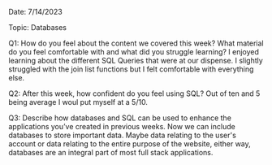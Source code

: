 Date: 7/14/2023

Topic: Databases

Q1: How do you feel about the content we covered this week? What material do you feel comfortable with and what did you struggle learning?
I enjoyed learning about the different SQL Queries that were at our dispense. I slightly struggled with the join list functions but I felt comfortable with everything else.

Q2: After this week, how confident do you feel using SQL?
Out of ten and 5 being average I woul put myself at a 5/10.

Q3: Describe how databases and SQL can be used to enhance the applications you’ve created in previous weeks.
Now we can include databases to store important data. Maybe data relating to the user's account or data relating to the entire purpose of the website, either way, databases are an integral part of most full stack applications.
